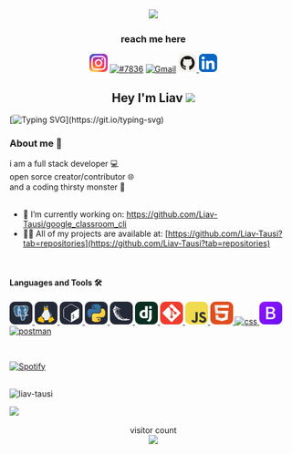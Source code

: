 <div align="center">
  <img src="https://camo.githubusercontent.com/5ddf73ad3a205111cf8c686f687fc216c2946a75005718c8da5b837ad9de78c9/68747470733a2f2f7468756d62732e6766796361742e636f6d2f4576696c4e657874446576696c666973682d736d616c6c2e676966" width="150"> 
  <h3 align="center">reach me here</h3>
<div align="center">
	<a href="https://www.instagram.com/liavtausi/"><img src="https://github.com/tandpfun/skill-icons/blob/main/icons/Instagram.svg" width="32" alt="Instegram"></a>
	<a href="https://discord.gg/#7836" target="blank"><img src="https://cdn-icons-png.flaticon.com/512/3670/3670157.png" alt="#7836" width="35" /></a>
	<a href="https://mail.google.com/mail/u/0/?fs=1&to=liavt242@gmail.com&su=SUBJECT&body=BODY&tf=cm"><img src="https://cdn-icons-png.flaticon.com/512/5968/5968534.png" width="35" alt="Gmail"></a>
	<a href="https://github.com/liav-tausi"><img src="https://github.com/tandpfun/skill-icons/blob/main/icons/Github-Light.svg" width="32" alt="GitHub"> </a>
	<a href="https://www.linkedin.com/in/liav-tausi-9bb253252"><img src="https://github.com/tandpfun/skill-icons/blob/main/icons/LinkedIn.svg" width="32"  alt="LinkedIn"></a>	
</div>

<div align="left">  
   <h2 align="center">
   Hey I'm Liav <img src="https://raw.githubusercontent.com/MartinHeinz/MartinHeinz/master/wave.gif" width="30px">
   </h2>
   
  [![Typing SVG](https://readme-typing-svg.herokuapp.com?font=neuropol&color=%1g&size=26&lines=A+Full+Stack+Developer;)](https://git.io/typing-svg)
</div>
 
 
 
 <h3 align="left">
     About me 👋
 </h3>
 <div align="left">
    i am a full stack developer 💻
 </div>
 <div align="left">
    open sorce creator/contributor 🌐
 <div>
 <div align="left">
    and a coding thirsty monster 👻
 <div>
 
<div>&nbsp</div>
	   
- 🔭 I’m currently working on: https://github.com/Liav-Tausi/google_classroom_cli 
- 👨‍💻 All of my projects are available at: [https://github.com/Liav-Tausi?tab=repositories](https://github.com/Liav-Tausi?tab=repositories)


<div>&nbsp</div>

<h4 align="left"> Languages and Tools 🛠</h4>
<p align="left">
  <a href="https://www.postgresql.org" target="_blank">
    <img src="https://github.com/tandpfun/skill-icons/blob/main/icons/PostgreSQL-Dark.svg" alt="postgresql" width="40" height="40"/> 
  </a> 
  <a href="https://www.linux.org/" target="_blank">
    <img src="https://github.com/tandpfun/skill-icons/blob/main/icons/Linux-Dark.svg" alt="linux" width="40" height="40"/>
  </a> 
  <a href="https://en.wikipedia.org/wiki/Bash_(Unix_shell)" target="_blank">
    <img src="https://github.com/tandpfun/skill-icons/blob/main/icons/Bash-Dark.svg" alt="bash" width="40" height="40"/> 
  </a>
  <a href="https://www.python.org" target="_blank">
    <img src="https://github.com/tandpfun/skill-icons/blob/main/icons/Python-Dark.svg" alt="python" width="40" height="40"/> </a> 
  <a href="https://flask.palletsprojects.com/en/2.2.x/" target="_blank">
    <img src="https://github.com/tandpfun/skill-icons/blob/main/icons/Flask-Dark.svg" alt="flask" width="40" height="40"/>  
  </a>
  <a href="https://www.djangoproject.com/" target="_blank">
    <img src="https://github.com/tandpfun/skill-icons/blob/main/icons/Django.svg" alt="django" width="40" height="40"/>
  </a>
  <a href="https://git-scm.com/" target="_blank">
    <img src="https://github.com/tandpfun/skill-icons/blob/main/icons/Git.svg" alt="git" width="40" height="40"/> 
  </a> 
  <a href="https://developer.mozilla.org/en-US/docs/Web/JavaScript" target="_blank"> 
    <img src="https://github.com/tandpfun/skill-icons/blob/main/icons/JavaScript.svg" alt="javascript" width="40" height="40"/>
  </a>
  <a href="" target="_blank">
    <img src="https://github.com/tandpfun/skill-icons/blob/main/icons/HTML.svg" alt="html" width="40" height="40"/> 
  </a> 
  <a href="">
    <img src="https://skillicons.dev/icons?i=css" alt="css" width="40" height="40"/> 
  </a>
  <a href="https://getbootstrap.com" target="_blank">
    <img src="https://github.com/tandpfun/skill-icons/blob/main/icons/Bootstrap.svg" alt="bootstrap" width="40" height="40"/>
  </a>
  <a href="https://postman.com" target="_blank">
    <img src="https://www.vectorlogo.zone/logos/getpostman/getpostman-icon.svg" alt="postman" width="40" height="40"/>
  </a>
</p>

<div>&nbsp</div>

[![Spotify](https://spotify-now-playing-1.vercel.app/api/spotify-playing)](https://open.spotify.com/user/090icnprfcvez2v5svi3s41in)

<div>&nbsp</div>



<div align="left" >
  <picture>
    <source media="(prefers-color-scheme: dark)" srcset="https://github-readme-streak-stats.herokuapp.com/?user=liav-tausi&" alt="liav-tausi"" />
    <img src=https://github-readme-streak-stats.herokuapp.com/?user=liav-tausi&" alt="liav-tausi"" />
</picture>


<p align="left">
    <picture>
       <source 
	  srcset="https://github-readme-stats-git-masterrstaa-rickstaa.vercel.app/api?username=Liav-Tausi&show_icons=true&theme=dark"
	  media="(prefers-color-scheme: light)"
      <source/>
      <source
	  srcset="https://github-readme-stats-git-masterrstaa-rickstaa.vercel.app/api?username=Liav-Tausi&show_icons=true"
	  media="(prefers-color-scheme: dark), (prefers-color-scheme: no-preference)"
      <source/>
	<img src="https://github-readme-stats-git-masterrstaa-rickstaa.vercel.app/api?username=Liav-Tausi&show_icons=true" />
   </picture>
</p>
	
	
<p align="center"> 
  visitor count<br>
  <img src="https://profile-counter.glitch.me/liav_tausi/count.svg" />
</p>
